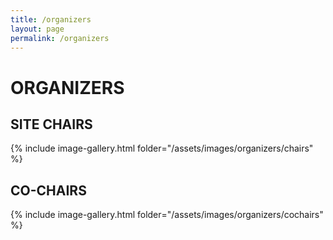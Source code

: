 ```yaml
---
title: /organizers
layout: page
permalink: /organizers
---
```


#  ORGANIZERS

## SITE CHAIRS

{% include image-gallery.html folder="/assets/images/organizers/chairs" %}

## CO-CHAIRS

{% include image-gallery.html folder="/assets/images/organizers/cochairs" %}